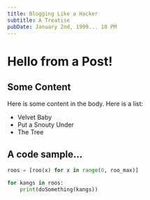 ```yaml
---
title: Blogging Like a Hacker
subtitle: A Treatise
pubDate: January 2nd, 1999... 10 PM
---
```


Hello from a Post!
===============

Some Content
------------
Here is some content in the body. Here is a list:
* Velvet Baby
* Put a Snouty Under
* The Tree

A code sample...
--------------
````python
roos = [roo(x) for x in range(0, roo_max)]

for kangs in roos:
    print(doSomething(kangs))

````
